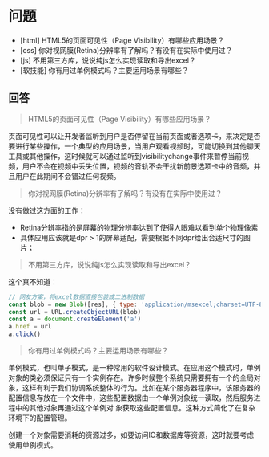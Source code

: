 # 问题

+ [html] HTML5的页面可见性（Page Visibility）有哪些应用场景？
+ [css] 你对视网膜(Retina)分辨率有了解吗？有没有在实际中使用过？
+ [js] 不用第三方库，说说纯js怎么实现读取和导出excel？
+ [软技能] 你有用过单例模式吗？主要运用场景有哪些？

## 回答

> HTML5的页面可见性（Page Visibility）有哪些应用场景？

页面可见性可以让开发者监听到用户是否停留在当前页面或者选项卡，来决定是否要进行某些操作，一个典型的应用场景，当用户观看视频时，可能切换到其他聊天工具或其他操作，这时候就可以通过监听到visibilitychange事件来暂停当前视频，用户不会在视频中丢失位置，视频的音轨不会干扰新前景选项卡中的音频，并且用户在此期间不会错过任何视频。

> 你对视网膜(Retina)分辨率有了解吗？有没有在实际中使用过？

没有做过这方面的工作：

+ Retina分辨率指的是屏幕的物理分辨率达到了使得人眼难以看到单个物理像素
+ 具体应用应该就是dpr > 1的屏幕适配，需要根据不同dpr给出合适尺寸的图片；

> 不用第三方库，说说纯js怎么实现读取和导出excel？

这个真不知道：
```javascript
// 网友方案，将excel数据直接包装成二进制数据
const blob = new Blob([res], { type: 'application/msexcel;charset=UTF-8' })
const url = URL.createObjectURL(blob)
const a = document.createElement('a')
a.href = url
a.click()
```

> 你有用过单例模式吗？主要运用场景有哪些？

单例模式，也叫单子模式，是一种常用的软件设计模式。在应用这个模式时，单例对象的类必须保证只有一个实例存在。许多时候整个系统只需要拥有一个的全局对象，这样有利于我们协调系统整体的行为。比如在某个服务器程序中，该服务器的配置信息存放在一个文件中，这些配置数据由一个单例对象统一读取，然后服务进程中的其他对象再通过这个单例对
象获取这些配置信息。这种方式简化了在复杂环境下的配置管理。

创建一个对象需要消耗的资源过多，如要访问IO和数据库等资源，这时就要考虑使用单例模式。

